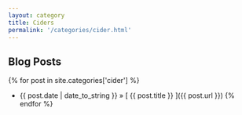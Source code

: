 ```yaml
---
layout: category
title: Ciders
permalink: '/categories/cider.html'
---
```


## Blog Posts

{% for post in site.categories['cider'] %}
  * {{ post.date | date_to_string }} &raquo; [ {{ post.title }} ]({{ post.url }})
{% endfor %}
